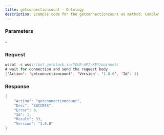 ```yaml
---
title: getconnectioncount - Ontology
description: Example code for the getconnectioncount ws method. Сomplete guide on how to use getconnectioncount ws in GetBlock.io Web3 documentation.
---
```


### Parameters


\-

### Request

``` java
wscat -c wss://ont.getblock.io/YOUR-API-KEY/mainnet/ 
# wait for connection and send the request body 
{'Action': 'getconnectioncount', 'Version': '1.0.0', 'Id': 1}
```

###  Response

``` java
{
    "Action": "getconnectioncount",
    "Desc": "SUCCESS",
    "Error": 0,
    "Id": 1,
    "Result": 33,
    "Version": "1.0.0"
}
```

